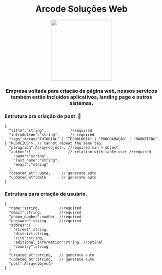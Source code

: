 <h1 align=center>Arcode Soluções Web</h1>
<div align=center><img  src="https://user-images.githubusercontent.com/62079236/183991744-09e77298-88fa-43b1-bfc8-2c31065b349a.jpg" width="200px"></div>

<h3 align=center>Empresa voltada para criação de página web, nossos serviços também estão incluidos aplicativos, landing page e outros sistemas.</h3>


### Estrutura pra criação de post. :speech_balloon:
```
{
  "title":"string",           //required
  "introdution":"string",     // required
  "tags":Array<"TUTORIAL" | "TECNOLOGIA" | "PROGRAMAÇÃO" | "MARKETING" | "NEGÓCIOS">, // cannot repeat the same tag.
  "paragraph":Array<object>, //required min 4 object
  "author":{                 // relation with table user //required
    "name":"string",    
    "last_name":"string",
    "email":"string"
  },
  "created_at": Date,     // generate auto
  "updated_at":Date       // generate auto
}
```


### Estrutura para criação de usuário.
```
{
  "name":string,         //required
  "email":string,        //required
  "phone_number":number, //required
  "password":string,     //required
  "addres":{
    "street":string,
    "district:string,
    "city":string,
    "aditional_information":string, //optinal
    "country":string
  }
  "created_at":string,   // generate auto
  "updated_at":string,   // generate auto
  "post":Array<object>   
}
```
